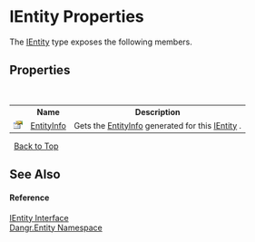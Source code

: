 # IEntity Properties
 

The <a href="T_Dangr_Entity_IEntity">IEntity</a> type exposes the following members.


## Properties
&nbsp;<table><tr><th></th><th>Name</th><th>Description</th></tr><tr><td>![Public property](media/pubproperty.gif "Public property")</td><td><a href="P_Dangr_Entity_IEntity_EntityInfo">EntityInfo</a></td><td>
Gets the <a href="P_Dangr_Entity_IEntity_EntityInfo">EntityInfo</a> generated for this <a href="T_Dangr_Entity_IEntity">IEntity</a> .</td></tr></table>&nbsp;
<a href="#ientity-properties">Back to Top</a>

## See Also


#### Reference
<a href="T_Dangr_Entity_IEntity">IEntity Interface</a><br /><a href="N_Dangr_Entity">Dangr.Entity Namespace</a><br />